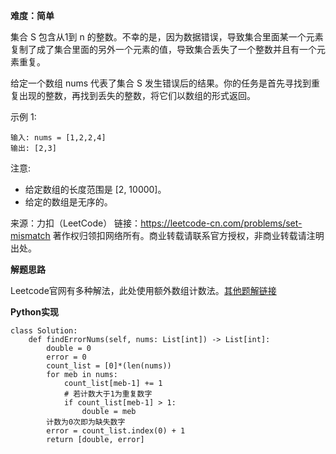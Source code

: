 **难度：简单**    

集合 S 包含从1到 n 的整数。不幸的是，因为数据错误，导致集合里面某一个元素复制了成了集合里面的另外一个元素的值，导致集合丢失了一个整数并且有一个元素重复。

给定一个数组 nums 代表了集合 S 发生错误后的结果。你的任务是首先寻找到重复出现的整数，再找到丢失的整数，将它们以数组的形式返回。

示例 1:
```
输入: nums = [1,2,2,4]
输出: [2,3]
```
注意:

- 给定数组的长度范围是 [2, 10000]。
- 给定的数组是无序的。

来源：力扣（LeetCode）
链接：https://leetcode-cn.com/problems/set-mismatch
著作权归领扣网络所有。商业转载请联系官方授权，非商业转载请注明出处。     

**解题思路**    

Leetcode官网有多种解法，此处使用额外数组计数法。[其他题解链接](https://leetcode-cn.com/problems/set-mismatch/solution/cuo-wu-de-ji-he-by-leetcode/)

**Python实现**     
```
class Solution:
    def findErrorNums(self, nums: List[int]) -> List[int]:
        double = 0
        error = 0
        count_list = [0]*(len(nums))
        for meb in nums:
            count_list[meb-1] += 1
            # 若计数大于1为重复数字
            if count_list[meb-1] > 1:
                double = meb
        计数为0次即为缺失数字
        error = count_list.index(0) + 1
        return [double, error]
```